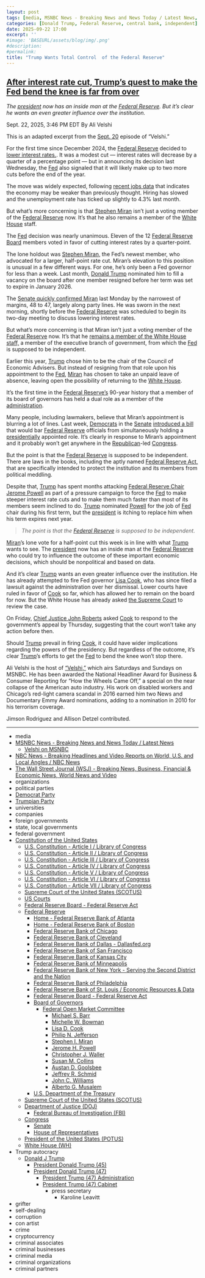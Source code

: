 ```yaml
---
layout: post
tags: [media, MSNBC News - Breaking News and News Today / Latest News, Velshi on MSNBC, NBC News - Breaking Headlines and Video Reports on World U.S. and Local Angles / NBC News, The Wall Street Journal (WSJ) - Breaking News Business Financial & Economic News World News and Video, organizations, political parties, Democrat Party, Trumpian Party, universities, companies, foreign governments, state local governments, federal government, Constitution of the United States, U.S. Constitution - Article I / Library of Congress, U.S. Constitution - Article II / Library of Congress, U.S. Constitution - Article III / Library of Congress, U.S. Constitution - Article IV / Library of Congress, U.S. Constitution - Article V / Library of Congress, U.S. Constitution - Article VI / Library of Congress, U.S. Constitution - Article VII / Library of Congress, Supreme Court of the United States (SCOTUS), US Courts, Federal Reserve Board - Federal Reserve Act, Federal Reserve, Home - Federal Reserve Bank of Atlanta, Home - Federal Reserve Bank of Boston, Federal Reserve Bank of Chicago, Federal Reserve Bank of Cleveland, Federal Reserve Bank of Dallas - Dallasfed.org, Federal Reserve Bank of San Francisco, Federal Reserve Bank of Kansas City, Federal Reserve Bank of Minneapolis, Federal Reserve Bank of New York - Serving the Second District and the Nation, Federal Reserve Bank of Philadelphia, Federal Reserve Bank of St. Louis / Economic Resources & Data, Federal Reserve Board - Federal Reserve Act, Board of Governors, Federal Open Market Committee, Michael S. Barr, Michelle W. Bowman, Lisa D. Cook, Philip N. Jefferson, Stephen I. Miran, Jerome H. Powell, Christopher J. Waller, Susan M. Collins, Austan D. Goolsbee, Jeffrey R. Schmid, John C. Williams, Alberto G. Musalem, U.S. Department of the Treasury, Supreme Court of the United States (SCOTUS), Department of Justice (DOJ), Federal Bureau of Investigation (FBI), Congress, Senate, House of Representatives, President of the United States (POTUS), White House (WH), Trump autocracy, Donald J Trump, President Donald Trump (45), President Donald Trump (47), President Trump (47) Administration, President Trump (47) Cabinet, press secretary, Karoline Leavitt, grifter, self-dealing, corruption, con artist, crime, cryptocurrency, criminal associates, criminal businesses, criminal media, criminal organizations, criminal partners]
categories: [Donald Trump, Federal Reserve, central bank, independent]
date: 2025-09-22 17:00
excerpt: ''
#image: 'BASEURL/assets/blog/img/.png'
#description:
#permalink:
title: "Trump Wants Total Control  of the Federal Reserve"
---
```


## [After interest rate cut, Trump’s quest to make the Fed bend the knee is far from over](https://www.msnbc.com/top-stories/latest/federal-reserve-independence-interest-rate-cut-trump-economy-rcna232964)

*The [president](https://www.whitehouse.gov/) now has an inside man at the [Federal Reserve](https://www.federalreserve.gov/). But it’s clear he wants an even greater influence over the institution.*

Sept. 22, 2025, 3:46 PM EDT
By Ali Velshi

This is an adapted excerpt from the [Sept. 20](https://www.msnbc.com/velshi) episode of “Velshi.”

For the first time since December 2024, the [Federal Reserve](https://www.federalreserve.gov/) decided to [lower interest rates.](https://www.msnbc.com/top-stories/latest/federal-reserve-interest-rate-decision-trump-rcna231945). It was a modest cut — interest rates will decrease by a quarter of a percentage point — but in announcing its decision last Wednesday, the [Fed](https://www.federalreserve.gov/) also signaled that it will likely make up to two more cuts before the end of the year.

The move was widely expected, following [recent jobs data](https://www.msnbc.com/opinion/msnbc-opinion/august-jobs-report-trump-economy-rcna229388) that indicates the economy may be weaker than previously thought. Hiring has slowed and the unemployment rate has ticked up slightly to 4.3% last month.

But what’s more concerning is that [Stephen Miran](https://www.federalreserve.gov/aboutthefed/bios/board/miran.htm) isn’t just a voting member of the [Federal Reserve](https://www.federalreserve.gov/) now. It’s that he also remains a member of the [White House](https://www.whitehouse.gov/) staff.

The [Fed](https://www.federalreserve.gov/) decision was nearly unanimous. Eleven of the 12 [Federal Reserve Board](https://www.federalreserve.gov/aboutthefed/bios/board/default.ht) members voted in favor of cutting interest rates by a quarter-point.

The lone holdout was [Stephen Miran,](https://www.msnbc.com/11th-hour/watch/miran-cook-controversies-cast-shadow-over-fed-interest-rate-meeting-247735365774) the Fed’s newest member, who advocated for a larger, half-point rate cut. Miran’s elevation to this position is unusual in a few different ways. For one, he’s only been a Fed governor for less than a week. Last month, [Donald Trump](https://www.msnbc.com/donald-trump) nominated him to fill a vacancy on the board after one member resigned before her term was set to expire in January 2026.

The [Senate quickly confirmed Miran](https://www.msnbc.com/rachel-maddow-show/maddowblog/republicans-confirm-trumps-fed-pick-close-white-house-ties-rcna231642) last Monday by the narrowest of margins, 48 to 47, largely along party lines. He was sworn in the next morning, shortly before the [Federal Reserve](https://www.federalreserve.gov/) was scheduled to begin its two-day meeting to discuss lowering interest rates.

But what’s more concerning is that Miran isn’t just a voting member of the [Federal Reserve](https://www.federalreserve.gov/) now. It’s that he [remains a member of the White House staff,](https://www.nbcnews.com/politics/white-house/trump-stephen-miran-federal-reserve-senate-hearing-resign-white-house-rcna229099) a member of the executive branch of government, from which the [Fed](https://www.federalreserve.gov/) is supposed to be independent.

Earlier this year, [Trump](https://www.donaldjtrump.com/) chose him to be the chair of the Council of Economic Advisers. But instead of resigning from that role upon his appointment to the [Fed](https://www.federalreserve.gov/), [Miran](https://www.federalreserve.gov/aboutthefed/bios/board/miran.htm) has chosen to take an unpaid leave of absence, leaving open the possibility of returning to the [White House](https://www.whitehouse.gov/).

It’s the first time in the [Federal Reserve’s](https://www.msnbc.com/rachel-maddow-show/maddowblog/existence-federal-reserve-jd-vance-says-quiet-part-loud-rcna228081) 90-year history that a member of its board of governors has held a dual role as a member of the [administration](https;//www.whitehouse.gov/administration/).

Many people, including lawmakers, believe that Miran’s appointment is blurring a lot of lines. Last week, [Democrats](https://www.democrats.org/) in the [Senate](https;//www.senate.gov/) [introduced a bill](https://www.wsj.com/economy/central-banking/senate-democrats-target-mirans-dual-fed-white-house-roles-a588151c?gaa_at=eafs&gaa_n=ASWzDAgcCZgotwl8YeqwLcuaR729X-8OswMxvhGCg5Up8RApkxJbi0O_vOTBFhFBgz0%3D&gaa_ts=68d17933&gaa_sig=Q7MLWNwpFQZfS9EBUdCL67m_HUt39K3gzZXPyPN1Wq8lohMgh0-SMeAODRS_nHTfL45F_l8b5PuQX3qimIbOvA%3D%3D) that would bar [Federal Reserve](https://www.federalreserve.gov/) officials from simultaneously holding a [presidentially](https://www.whitehouse.gov/) appointed role. It’s clearly in response to Miran’s appointment and it probably won’t get anywhere in the [Republican](https://www.gop.com/)-led [Congress](https;//www.congress.gov/).

But the point is that the [Federal Reserve](https://www.federalreserve.gov/) is supposed to be independent. There are laws in the books, including the aptly named [Federal Reserve Act,](https://www.federalreserve.gov/aboutthefed/fract.htm) that are specifically intended to protect the institution and its members from political meddling.

Despite that, [Trump](https://www.donaldjtrump.com/) has spent months attacking [Federal Reserve Chair Jerome Powell](https://www.msnbc.com/ali-velshi/watch/a-disaster-for-working-americans-trump-s-attacks-on-fed-chair-jerome-powell-risk-tanking-the-dollar-243516485687) as part of a pressure campaign to force the [Fed](https://www.federalreserve.gov/) to make steeper interest rate cuts and to make them much faster than most of its members seem inclined to do. [Trump](https://www.donaldjtrump.com/) nominated [Powell](https://www.federalreserve.gov/aboutthefed/bios/board/powell.htm) for the job of [Fed](https://www.federalreserve.gov/) chair during his first term, but the [president](https://www.whitehouse.gov/) is itching to replace him when his term expires next year.

> *The point is that the [Federal Reserve](https://www.federalreserve.gov/) is supposed to be independent.*

[Miran](https://www.federalreserve.gov/aboutthefed/bios/board/miran.htm)’s lone vote for a half-point cut this week is in line with what [Trump](https://www.donaldjtrump.com/) wants to see. The [president](https://www.whitehouse.gov/) now has an inside man at the [Federal Reserve](https://www.federalreserve.gov/) who could try to influence the outcome of these important economic decisions, which should be nonpolitical and based on data.

And it’s clear [Trump](https://www.donaldjtrump.com/) wants an even greater influence over the institution. He has already attempted to fire Fed governor [Lisa Cook](https://www.msnbc.com/top-stories/latest/trump-lisa-cook-mortgage-fraud-bill-pulte-rcna232499), who has since filed a lawsuit against the administration over her dismissal. Lower courts have ruled in favor of [Cook](https://www.federalreserve.gov/aboutthefed/bios/board/cook.htm) so far, which has allowed her to remain on the board for now. But the White House has already asked [the Supreme Court](https://www.msnbc.com/deadline-white-house/deadline-legal-blog/lisa-cook-federal-reserve-supreme-court-trump-rcna232176) to review the case.

On Friday, [Chief Justice John Roberts](https://news.bloomberglaw.com/us-law-week/supreme-court-doesnt-immediately-act-on-trump-bid-to-fire-cook) asked [Cook](https://www.federalreserve.gov/aboutthefed/bios/board/cook.htm) to respond to the government’s appeal by Thursday, suggesting that the court won’t take any action before then.

Should [Trump](https://www.donaldjtrump.com/) prevail in firing [Cook](https://www.federalreserve.gov/aboutthefed/bios/board/cook.htm), it could have wider implications regarding the powers of the presidency. But regardless of the outcome, it’s clear [Trump](https://www.donaldjtrump.com/)’s efforts to get the [Fed](https://www.federalreserve.gov/) to bend the knee won’t stop there.

Ali Velshi is the host of [“Velshi,”](https://www.msnbc.com/velshi) which airs Saturdays and Sundays on MSNBC. He has been awarded the National Headliner Award for Business & Consumer Reporting for “How the Wheels Came Off,” a special on the near collapse of the American auto industry. His work on disabled workers and Chicago’s red-light camera scandal in 2016 earned him two News and Documentary Emmy Award nominations, adding to a nomination in 2010 for his terrorism coverage.

Jimson Rodriguez and Allison Detzel contributed.


----
- media
- [MSNBC News - Breaking News and News Today / Latest News](https://www.msnbc.com/)
    - [Velshi on MSNBC](https://www.msnbc.com/velshi)
- [NBC News - Breaking Headlines and Video Reports on World, U.S. and Local Angles / NBC News](https://www.nbcnews.com/)
- [The Wall Street Journal (WSJ) - Breaking News, Business, Financial & Economic News, World News and Video](https://www.wsj.com/)
- organizations
- political parties
- [Democrat Party](https://www.democrats.org/)
- [Trumpian Party](https://www.gop.com/)
- universities
- companies
- foreign governments
- state, local governments 
- federal government
- [Constitution of the United States](https://constitution.congress.gov/constitution/)
    - [U.S. Constitution - Article I / Library of Congress](https://constitution.congress.gov/constitution/article-1/)
    - [U.S. Constitution - Article II / Library of Congress](https://constitution.congress.gov/constitution/article-2/)
    - [U.S. Constitution - Article III / Library of Congress](https://constitution.congress.gov/constitution/article-3/)
    - [U.S. Constitution - Article IV / Library of Congress](https://constitution.congress.gov/constitution/article-4/)
    - [U.S. Constitution - Article V / Library of Congress](https://constitution.congress.gov/constitution/article-5/)
    - [U.S. Constitution - Article VI / Library of Congress](https://constitution.congress.gov/constitution/article-6/)
    - [U.S. Constitution - Article VII / Library of Congress](https://constitution.congress.gov/constitution/article-7/)
    - [Supreme Court of the United States (SCOTUS)](https://www.supremecourt.gov/)
    - [US Courts](https://www.uscourts.gov/)
    - [Federal Reserve Board - Federal Reserve Act](https://www.federalreserve.gov/aboutthefed/fract.htm)
    - [Federal Reserve](https;//www.federalreserve.gov/)
        - [Home - Federal Reserve Bank of Atlanta](https://www.atlantafed.org/)
        - [Home - Federal Reserve Bank of Boston](https://www.bostonfed.org/)
        - [Federal Reserve Bank of Chicago](https://www.chicagofed.org/)
        - [Federal Reserve Bank of Cleveland](https://www.clevelandfed.org/)
        - [Federal Reserve Bank of Dallas - Dallasfed.org](https://www.dallasfed.org/)
        - [Federal Reserve Bank of San Francisco](https://www.frbsf.org/)
        - [Federal Reserve Bank of Kansas City](https://www.kansascityfed.org/)
        - [Federal Reserve Bank of Minneapolis](https://www.minneapolisfed.org/)
        - [Federal Reserve Bank of New York - Serving the Second District and the Nation](https://www.newyorkfed.org/)
        - [Federal Reserve Bank of Philadelphia](https://www.philadelphiafed.org/)
        - [Federal Reserve Bank of St. Louis / Economic Resources & Data](https://www.stlouisfed.org/)
        - [Federal Reserve Board - Federal Reserve Act](https://www.federalreserve.gov/aboutthefed/fract.htm)
        - [Board of Governors](https://www.federalreserve.gov/aboutthefed/bios/board/default.htm)
            - [Federal Open Market Committee](https://www.federalreserve.gov/monetarypolicy/fomc.htm)
                - [Michael S. Barr](https://www.federalreserve.gov/aboutthefed/bios/board/barr.htm)
                - [Michelle W. Bowman](https://www.federalreserve.gov/aboutthefed/bios/board/bowman.htm)
                - [Lisa D. Cook](https://www.federalreserve.gov/aboutthefed/bios/board/cook.htm)
                - [Philip N. Jefferson](https://www.federalreserve.gov/aboutthefed/bios/board/jefferson.htm)
                - [Stephen I. Miran](https://www.federalreserve.gov/aboutthefed/bios/board/miran.htm)
                - [Jerome H. Powell](https://www.federalreserve.gov/aboutthefed/bios/board/powell.htm)
                - [Christopher J. Waller](https://www.federalreserve.gov/aboutthefed/bios/board/waller.htm)
                - [Susan M. Collins](https://www.federalreserve.gov/aboutthefed/federal-reserve-system-boston.htm)
                - [Austan D. Goolsbee](https://www.federalreserve.gov/aboutthefed/federal-reserve-system-chicago.htm)
                - [Jeffrey R. Schmid](https://www.federalreserve.gov/aboutthefed/federal-reserve-system-kansas-city.htm)
                - [John C. Williams](https://www.federalreserve.gov/aboutthefed/federal-reserve-system-new-york.htm)
                - [Alberto G. Musalem](https://www.federalreserve.gov/aboutthefed/federal-reserve-system-st-louis.htm)
        - [U.S. Department of the Treasury](https://home.treasury.gov/)
    - [Supreme Court of the United States (SCOTUS)](https://www.supremecourt.gov/)
    - [Department of Justice (DOJ)](https://www.justice.gov/)
        - [Federal Bureau of Investigation (FBI)](https://www.fbi.gov/)
    - [Congress](https://www.congress.gov/)
        - [Senate](https://www.senate.gov/)
        - [House of Representatives](https://www.house.gov/)
     - [President of the United States (POTUS)](https://www.whitehouse.gov/)
    - [White House (WH)](https://www.whitehouse.gov/)
- Trump autocracy
    - [Donald J Trump](https://www.donaldjtrump.com/)
        - [President Donald Trump (45)](https://trumpwhitehouse.archives.gov/)
        - [President Donald Trump (47)](https://www.whitehouse.gov/administration/donald-j-trump/)
            - [President Trump (47) Administration](https://www.whitehouse.gov/administration/)
            - [President Trump (47) Cabinet](https://www.whitehouse.gov/administration/the-cabinet/)
                - press secretary
                    - Karoline Leavitt
- grifter
- self-dealing
- corruption
- con artist
- crime
- cryptocurrency
- criminal associates
- criminal businesses
- criminal media
- criminal organizations
- criminal partners
